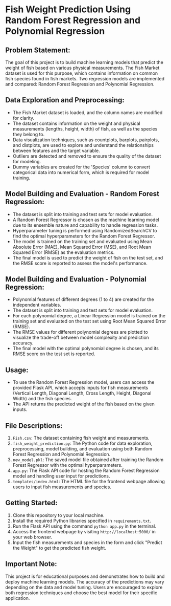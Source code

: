 # Fish Weight Prediction Using Random Forest Regression and Polynomial Regression

## Problem Statement:
The goal of this project is to build machine learning models that predict the weight of fish based on various physical measurements. The Fish Market dataset is used for this purpose, which contains information on common fish species found in fish markets. Two regression models are implemented and compared: Random Forest Regression and Polynomial Regression.

## Data Exploration and Preprocessing:
- The Fish Market dataset is loaded, and the column names are modified for clarity.
- The dataset contains information on the weight and physical measurements (lengths, height, width) of fish, as well as the species they belong to.
- Data visualization techniques, such as countplots, barplots, pairplots, and distplots, are used to explore and understand the relationships between features and the target variable.
- Outliers are detected and removed to ensure the quality of the dataset for modeling.
- Dummy variables are created for the 'Species' column to convert categorical data into numerical form, which is required for model training.

## Model Building and Evaluation - Random Forest Regression:
- The dataset is split into training and test sets for model evaluation.
- A Random Forest Regressor is chosen as the machine learning model due to its ensemble nature and capability to handle regression tasks.
- Hyperparameter tuning is performed using RandomizedSearchCV to find the optimal hyperparameters for the Random Forest Regressor.
- The model is trained on the training set and evaluated using Mean Absolute Error (MAE), Mean Squared Error (MSE), and Root Mean Squared Error (RMSE) as the evaluation metrics.
- The final model is used to predict the weight of fish on the test set, and the RMSE score is reported to assess the model's performance.

## Model Building and Evaluation - Polynomial Regression:
- Polynomial features of different degrees (1 to 4) are created for the independent variables.
- The dataset is split into training and test sets for model evaluation.
- For each polynomial degree, a Linear Regression model is trained on the training set and evaluated on the test set using Root Mean Squared Error (RMSE).
- The RMSE values for different polynomial degrees are plotted to visualize the trade-off between model complexity and prediction accuracy.
- The final model with the optimal polynomial degree is chosen, and its RMSE score on the test set is reported.

## Usage:
- To use the Random Forest Regression model, users can access the provided Flask API, which accepts inputs for fish measurements (Vertical Length, Diagonal Length, Cross Length, Height, Diagonal Width) and the fish species.
- The API returns the predicted weight of the fish based on the given inputs.

## File Descriptions:
1. `Fish.csv`: The dataset containing fish weight and measurements.
2. `fish_weight_prediction.py`: The Python code for data exploration, preprocessing, model building, and evaluation using both Random Forest Regression and Polynomial Regression.
3. `new_model.pkl`: The saved model file obtained after training the Random Forest Regressor with the optimal hyperparameters.
4. `app.py`: The Flask API code for hosting the Random Forest Regression model and handling user input for predictions.
5. `templates/index.html`: The HTML file for the frontend webpage allowing users to input fish measurements and species.

## Getting Started:
1. Clone this repository to your local machine.
2. Install the required Python libraries specified in `requirements.txt`.
3. Run the Flask API using the command `python app.py` in the terminal.
4. Access the frontend webpage by visiting `http://localhost:5000/` in your web browser.
5. Input the fish measurements and species in the form and click "Predict the Weight" to get the predicted fish weight.

## Important Note:
This project is for educational purposes and demonstrates how to build and deploy machine learning models. The accuracy of the predictions may vary depending on the data and model tuning. Users are encouraged to explore both regression techniques and choose the best model for their specific application.
